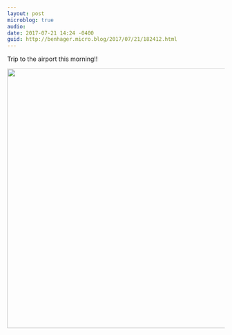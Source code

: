 ```yaml
---
layout: post
microblog: true
audio: 
date: 2017-07-21 14:24 -0400
guid: http://benhager.micro.blog/2017/07/21/182412.html
---
```

Trip to the airport this morning!!

<img src="http://hager.blog/uploads/2017/9f9f2824eb.jpg" width="600" height="600" style="height: auto" />
